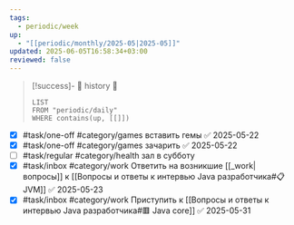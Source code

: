 ```yaml
---
tags:
  - periodic/week
up:
  - "[[periodic/monthly/2025-05|2025-05]]"
updated: 2025-06-05T16:58:34+03:00
reviewed: false
---
```


> [!success]- 🔻 history 🔻
> ```dataview
> LIST
> FROM "periodic/daily"
> WHERE contains(up, [[]])
> ```

- [x] #task/one-off #category/games вставить гемы ✅ 2025-05-22
- [x] #task/one-off #category/games зачарить ✅ 2025-05-22
- [ ] #task/regular #category/health зал в субботу
- [x] #task/inbox #category/work Ответить на возникшие [[_work|вопросы]] к [[Вопросы и ответы к интервью Java разработчика#📋 JVM]] ✅ 2025-05-23
- [x] #task/inbox #category/work Приступить к [[Вопросы и ответы к интервью Java разработчика#🟥 Java core]] ✅ 2025-05-31
